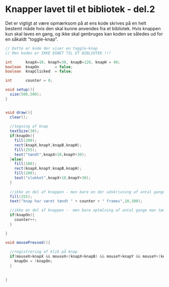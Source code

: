 # Knapper lavet til et bibliotek - del.2

Det er vigtigt at være opmærksom på at ens kode skrives på en helt bestemt måde hvis den skal kunne anvendes fra et bibliotek.
Hvis knappen kun skal laves en gang, og ikke skal genbruges kan koden se således ud for en såkaldt "toggle-knap".

```java
// Dette er kode der viser en toggle-knap
// Men koden er IKKE EGNET TIL ET BIBLIOTEK !!!

int      knapX=10, knapY=30, knapB=120, knapH = 40;
boolean  knapOn       = false;  
boolean  knapClicked  = false;

int      counter = 0;

void setup(){
  size(500,500);
}


void draw(){
  clear();
  
  //tegning af knap
  textSize(30);
  if(knapOn){
    fill(200);
    rect(knapX,knapY,knapB,knapH);
    fill(255);
    text("tændt",knapX+10,knapY+30);    
  }else{
    fill(100);
    rect(knapX,knapY,knapB,knapH);
    fill(200);
    text("slukket",knapX+10,knapY+30);
  }
  
  //ikke en del af knappen - men bare en der udskrivning af antal gange man tænder knappen!
  fill(255);
  text("knap har været tændt " + counter + " frames",10,300);

  //ikke en del af knappen -  men bare optælning af antal gange man tænder knappen!
  if(knapOn){
    counter++;  
  }

}

void mousePressed(){
  
  //registrering af klik på knap
  if(mouseX>knapX && mouseX<(knapX+knapB) && mouseY>knapY && mouseY<(knapY+knapH)){
    knapOn = !knapOn;
  }
 
  
}
```
